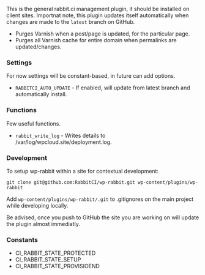 This is the general rabbit.ci management plugin, it should be installed on client sites.
Importnat note, this plugin updates itself automatically when changes are made to the `latest` branch on GitHub.

* Purges Varnish when a post/page is updated, for the particular page.
* Purges all Varnish cache for entire domain when permalinks are updated/changes.


### Settings
For now settings will be constant-based, in future can add options.
 
* `RABBITCI_AUTO_UPDATE` - If enabled, will update from latest branch and automatically install.


### Functions
Few useful functions.

* `rabbit_write_log` - Writes details to /var/log/wpcloud.site/deployment.log.

### Development
To setup wp-rabbit within a site for contextual development:

```
git clone git@github.com:RabbitCI/wp-rabbit.git wp-content/plugins/wp-rabbit
```

Add `wp-content/plugins/wp-rabbit/.git` to .gitignores on the main project while developing locally. 

Be advised, once you push to GitHub the site you are working on will update the plugin almost immediatly.


### Constants

* CI_RABBIT_STATE_PROTECTED
* CI_RABBIT_STATE_SETUP
* CI_RABBIT_STATE_PROVISIOEND